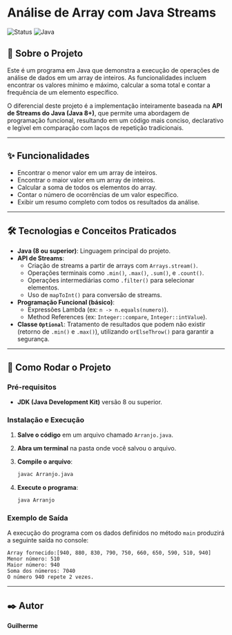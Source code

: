 # Análise de Array com Java Streams

![Status](https://img.shields.io/badge/status-conclu%C3%ADdo-brightgreen)
![Java](https://img.shields.io/badge/Java-8%2B-ED8B00?style=for-the-badge&logo=openjdk&logoColor=white)

## 📖 Sobre o Projeto

Este é um programa em Java que demonstra a execução de operações de análise de dados em um array de inteiros. As funcionalidades incluem encontrar os valores mínimo e máximo, calcular a soma total e contar a frequência de um elemento específico.

O diferencial deste projeto é a implementação inteiramente baseada na **API de Streams do Java (Java 8+)**, que permite uma abordagem de programação funcional, resultando em um código mais conciso, declarativo e legível em comparação com laços de repetição tradicionais.

---

## ✨ Funcionalidades

- Encontrar o menor valor em um array de inteiros.
- Encontrar o maior valor em um array de inteiros.
- Calcular a soma de todos os elementos do array.
- Contar o número de ocorrências de um valor específico.
- Exibir um resumo completo com todos os resultados da análise.

---

## 🛠️ Tecnologias e Conceitos Praticados

- **Java (8 ou superior)**: Linguagem principal do projeto.
- **API de Streams**:
  - Criação de streams a partir de arrays com `Arrays.stream()`.
  - Operações terminais como `.min()`, `.max()`, `.sum()`, e `.count()`.
  - Operações intermediárias como `.filter()` para selecionar elementos.
  - Uso de `mapToInt()` para conversão de streams.
- **Programação Funcional (básico)**:
  - Expressões Lambda (ex: `n -> n.equals(numero)`).
  - Method References (ex: `Integer::compare`, `Integer::intValue`).
- **Classe `Optional`**: Tratamento de resultados que podem não existir (retorno de `.min()` e `.max()`), utilizando `orElseThrow()` para garantir a segurança.

---

## 🚀 Como Rodar o Projeto

### **Pré-requisitos**

- **JDK (Java Development Kit)** versão 8 ou superior.

### **Instalação e Execução**

1.  **Salve o código** em um arquivo chamado `Arranjo.java`.

2.  **Abra um terminal** na pasta onde você salvou o arquivo.

3.  **Compile o arquivo**:
    ```bash
    javac Arranjo.java
    ```

4.  **Execute o programa**:
    ```bash
    java Arranjo
    ```

### Exemplo de Saída

A execução do programa com os dados definidos no método `main` produzirá a seguinte saída no console:
```
Array fornecido:[940, 880, 830, 790, 750, 660, 650, 590, 510, 940]
Menor número: 510
Maior número: 940
Soma dos números: 7040
O número 940 repete 2 vezes.
```

---

## ✒️ Autor

**Guilherme**
